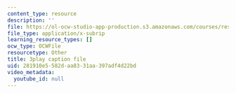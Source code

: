 ```yaml
---
content_type: resource
description: ''
file: https://ol-ocw-studio-app-production.s3.amazonaws.com/courses/res-9-003-brains-minds-and-machines-summer-course-summer-2015/281910e5582daa8331aa397adf4d22bd_FMb-HSnaNs4.srt
file_type: application/x-subrip
learning_resource_types: []
ocw_type: OCWFile
resourcetype: Other
title: 3play caption file
uid: 281910e5-582d-aa83-31aa-397adf4d22bd
video_metadata:
  youtube_id: null
---
```

